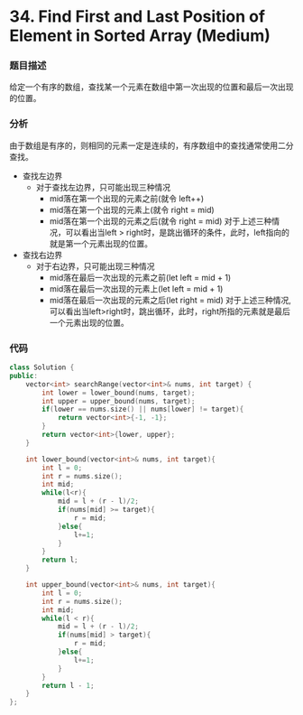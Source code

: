 # 34. Find First and Last Position of Element in Sorted Array (Medium)

### 题目描述

给定一个有序的数组，查找某一个元素在数组中第一次出现的位置和最后一次出现的位置。

### 分析

由于数组是有序的，则相同的元素一定是连续的，有序数组中的查找通常使用二分查找。

* 查找左边界
  * 对于查找左边界，只可能出现三种情况
    * mid落在第一个出现的元素之前(就令 left++)
    * mid落在第一个出现的元素上(就令 right = mid)
    * mid落在第一个出现的元素之后(就令 right = mid) 对于上述三种情况，可以看出当left > right时，是跳出循环的条件，此时，left指向的就是第一个元素出现的位置。
* 查找右边界
  * 对于右边界，只可能出现三种情况
    * mid落在最后一次出现的元素之前(let left = mid + 1)
    * mid落在最后一次出现的元素上(let left = mid + 1)
    * mid落在最后一次出现的元素之后(let right = mid) 对于上述三种情况,可以看出当left>right时，跳出循环，此时，right所指的元素就是最后一个元素出现的位置。

### 代码

```cpp
class Solution {
public:
    vector<int> searchRange(vector<int>& nums, int target) {
        int lower = lower_bound(nums, target);
        int upper = upper_bound(nums, target);
        if(lower == nums.size() || nums[lower] != target){
            return vector<int>{-1, -1};
        }
        return vector<int>{lower, upper};
    }

    int lower_bound(vector<int>& nums, int target){
        int l = 0;
        int r = nums.size();
        int mid;
        while(l<r){
            mid = l + (r - l)/2;
            if(nums[mid] >= target){
                r = mid;
            }else{
                l+=1;
            }
        }
        return l;
    }

    int upper_bound(vector<int>& nums, int target){
        int l = 0;
        int r = nums.size();
        int mid;
        while(l < r){
            mid = l + (r - l)/2;
            if(nums[mid] > target){
                r = mid;
            }else{
                l+=1;
            }
        }
        return l - 1;
    }
};
```
